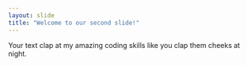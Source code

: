 ```yaml
---
layout: slide
title: "Welcome to our second slide!"
---
```

Your text
clap at my amazing coding skills like you clap them cheeks at night.
